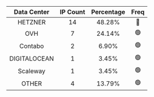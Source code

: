 | Data Center | IP Count | Percentage | Freq |
|:------------:|:--------:|:-----------:|:-----:|
| HETZNER | 14 | 48.28% | 🔴 |
| OVH | 7 | 24.14% | 🟢 |
| Contabo | 2 | 6.90% | 🟢 |
| DIGITALOCEAN | 1 | 3.45% | 🟢 |
| Scaleway | 1 | 3.45% | 🟢 |
| OTHER | 4 | 13.79% | 🟢 |